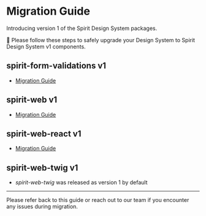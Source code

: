 # Migration Guide

Introducing version 1 of the Spirit Design System packages.

💁 Please follow these steps to safely upgrade your Design System to Spirit Design System v1 components.

## spirit-form-validations v1

- [Migration Guide](./packages/form-validations/MIGRATION-v1.md)

## spirit-web v1

- [Migration Guide](./packages/web/MIGRATION-v1.md)

## spirit-web-react v1

- [Migration Guide](./packages/web-react/MIGRATION-v1.md)

## spirit-web-twig v1

- _spirit-web-twig_ was released as version 1 by default

---

Please refer back to this guide or reach out to our team if you encounter any issues during migration.
